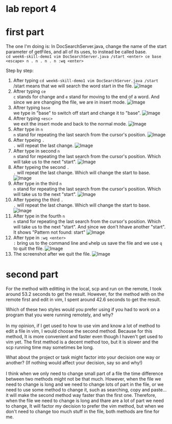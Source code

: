 # lab report 4
# first part
The one I'm doing is: In DocSearchServer.java, change the name of the start parameter of getFiles, and all of its uses, to instead be called base.<br>
`cd week6-skill-demo1
vim DocSearchServer.java
/start <enter> ce base <escape> n . n . n . n :wq <enter>`

Step by step:
1. After typing `cd week6-skill-demo1
vim DocSearchServer.java /start` <br>
/start means that we will search the word start in the file.
![Image](lab4r_1.png)
2. Aftrer typing `ce`<br>
`c` stands for change and `e` stand for moving to the end of a word. And since we are changing the file, we are in insert mode. 
![Image](lab4r_ce.png)
3. Aftrer typing `base`<br>
we type in "base" to switch off start and change it to "base".
![Image](lab4r_base.png)
4. Aftrer typing `<esc>`<br>
we exit the insert mode and back to the normal mode.
![Image](lab4r_esc.png)
5. After type in `n`<br>
`n` stand for repeating the last search from the cursor's position.
![Image](lab4r_n1.png)
6. After typeing `.`<br>
`.` will repeat the last change.
![Image](lab4r_dot1.png)
7. After type in second `n`<br>
`n` stand for repeating the last search from the cursor's position. Which will take us to the next "start".
![Image](lab4r_n2.png)
8. After typeing the second `.`<br>
`.` will repeat the last change. Which will change the start to base.
![Image](lab4r_dot2.png)
9. After type in the third `n`<br>
`n` stand for repeating the last search from the cursor's position. Which will take us to the next "start".
![Image](lab4r_n3.png)
10.  After typeing the third `.`<br>
`.` will repeat the last change. Which will change the start to base.
![Image](lab4r_dot3.png)
11. After type in the fourth `n`<br>
`n` stand for repeating the last search from the cursor's position. Which will take us to the next "start". And since we don't hhave another "start". It shows "Pattern not found: start"
![Image](lab4r_n4.png)
12. After type in `:wq <enter>` <br>
`:` bring us to the command line and `w`help us save the file and we use `q` to quit the file.
![Image](lab4r_wq.png)
13. The screenshot after we quit the file.
![Image](lab4r_aftersave.png)

# second part
For the method with editting in the local, scp and run on the remote, I took around 53.2 seconds to get the result.
However, for the method with on the remote first and edit in vim, I spent around 42.6 seconds to get the result.<br>

Which of these two styles would you prefer using if you had to work on a program that you were running remotely, and why?<br>
<br>
In my opinion, if I get used to how to use vim and know a lot of method to edit a file in vim, I would choose the second method. Because for this method, It is more convenient and faster even though I haven't get used to vim yet. The first method is a decent method too, but it is slower and the scp running time may sometimes be long.

What about the project or task might factor into your decision one way or another? (If nothing would affect your decision, say so and why!)
<br>
<br>
I think when we only need to change small part of a file the time difference between two methods might not be that much. However, when the file we need to change is long and we need to change lots of part in the file, or we need to use some method to change it, such as searching, copy and paste... it will make the second method way faster than the first one. Therefore, when the file we need to change is long and thare are a lot of part we need to change, It will factor my decision to prefer the vim method, but when we don't need to change too much stuff in the file, both methods are fine for me.
